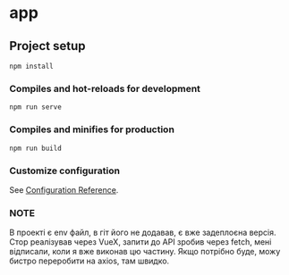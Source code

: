 # app

## Project setup
```
npm install
```

### Compiles and hot-reloads for development
```
npm run serve
```

### Compiles and minifies for production
```
npm run build
```

### Customize configuration
See [Configuration Reference](https://cli.vuejs.org/config/).

### NOTE
В проекті є env файл, в гіт його не додавав, є вже задеплоєна версія.
Стор реалізував через VueX, запити до API зробив через fetch, мені відписали, коли я вже виконав цю частину. Якщо потрібно буде, можу бистро переробити на axios, там швидко.
